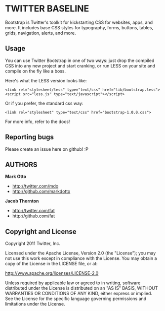 TWITTER BASELINE
================

Bootstrap is Twitter's toolkit for kickstarting CSS for websites, apps, and more. It includes base CSS styles for typography, forms, buttons, tables, grids, navigation, alerts, and more.


Usage
-----

You can use Twitter Bootstrap in one of two ways: just drop the compiled CSS into any new project and start cranking, or run LESS on your site and compile on the fly like a boss.

Here's what the LESS version looks like:

    <link rel="stylesheet/less" type="text/css" href="lib/bootstrap.less">
    <script src="less.js" type="text/javascript"></script>

Or if you prefer, the standard css way:

    <link rel="stylesheet" type="text/css" href="bootstrap-1.0.0.css">

For more info, refer to the docs!


Reporting bugs
--------------

Please create an issue here on github! :P


AUTHORS
-------

**Mark Otto**

+ http://twitter.com/mdo
+ http://github.com/markdotto

**Jacob Thornton**

+ http://twitter.com/fat
+ http://github.com/fat


Copyright and License
---------------------

Copyright 2011 Twitter, Inc.

Licensed under the Apache License, Version 2.0 (the "License");
you may not use this work except in compliance with the License.
You may obtain a copy of the License in the LICENSE file, or at:

   http://www.apache.org/licenses/LICENSE-2.0

Unless required by applicable law or agreed to in writing, software
distributed under the License is distributed on an "AS IS" BASIS,
WITHOUT WARRANTIES OR CONDITIONS OF ANY KIND, either express or implied.
See the License for the specific language governing permissions and
limitations under the License.